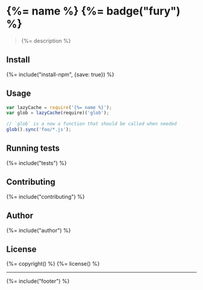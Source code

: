 # {%= name %} {%= badge("fury") %}

> {%= description %}

## Install
{%= include("install-npm", {save: true}) %}

## Usage

```js
var lazyCache = require('{%= name %}');
var glob = lazyCache(require)('glob');

// `glob` is a now a function that should be called when needed
glob().sync('foo/*.js');
```

## Running tests
{%= include("tests") %}

## Contributing
{%= include("contributing") %}

## Author
{%= include("author") %}

## License
{%= copyright() %}
{%= license() %}

***

{%= include("footer") %}
